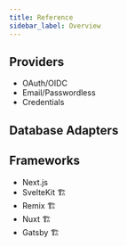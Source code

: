 ```yaml
---
title: Reference
sidebar_label: Overview
---
```



## Providers
- OAuth/OIDC
- Email/Passwordless
- Credentials

## Database Adapters

## Frameworks
- Next.js
- SvelteKit 🏗
- Remix 🏗
- Nuxt 🏗
- Gatsby 🏗